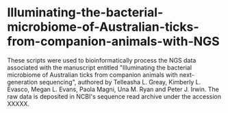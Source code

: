 # Illuminating-the-bacterial-microbiome-of-Australian-ticks-from-companion-animals-with-NGS
These scripts were used to bioinformatically process the NGS data associated with the manuscript entitled "Illuminating the bacterial microbiome of Australian ticks from companion animals with next-generation sequencing", authored by Telleasha L. Greay, Kimberly L. Evasco, Megan L. Evans, Paola Magni, Una M. Ryan and Peter J. Irwin. The raw data is deposited in NCBI's sequence read archive under the accession XXXXX. 
